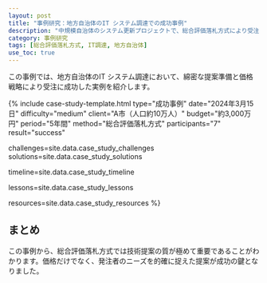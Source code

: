 ```yaml
---
layout: post
title: "事例研究：地方自治体のIT システム調達での成功事例"
description: "中規模自治体のシステム更新プロジェクトで、総合評価落札方式により受注に成功した事例を詳しく解説します"
category: 事例研究
tags: [総合評価落札方式, IT調達, 地方自治体]
use_toc: true
---
```


この事例では、地方自治体のIT システム調達において、綿密な提案準備と価格戦略により受注に成功した実例を紹介します。

{% include case-study-template.html
  type="成功事例"
  date="2024年3月15日"
  difficulty="medium"
  client="A市（人口約10万人）"
  budget="約3,000万円"
  period="5年間"
  method="総合評価落札方式"
  participants="7"
  result="success"
  
  challenges=site.data.case_study_challenges
  solutions=site.data.case_study_solutions
  
  timeline=site.data.case_study_timeline
  
  lessons=site.data.case_study_lessons
  
  resources=site.data.case_study_resources
%}

## まとめ

この事例から、総合評価落札方式では技術提案の質が極めて重要であることがわかります。価格だけでなく、発注者のニーズを的確に捉えた提案が成功の鍵となりました。